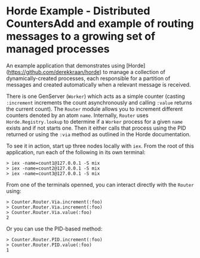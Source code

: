 # Horde Example - Distributed CountersAdd and example of routing messages to a growing set of managed processes

An example application that demonstrates using [Horde] (https://github.com/derekkraan/horde) to manage a collection of dynamically-created processes, each responsible for a partition of messages and created automatically when a relevant message is received.

There is one GenServer (`Worker`) which acts as a simple counter (casting `:increment` increments the count asynchronously and calling `:value` returns the current count).  The `Router` module allows you to increment different counters denoted by an atom `name`.  Internally, `Router` uses `Horde.Registry.lookup` to determine if a `Worker` process for a given `name` exists and if not starts one.  Then it either calls that process using the PID returned or using the `:via` method as outlined in the Horde documentation.


To see it in action, start up three nodes locally with `iex`. From the root of this application, run each of the following in its own terminal:

```
> iex -name=count1@127.0.0.1 -S mix
> iex -name=count2@127.0.0.1 -S mix
> iex -name=count3@127.0.0.1 -S mix
```

From one of the terminals openned, you can interact directly with the `Router` using:

```
> Counter.Router.Via.increment(:foo)
> Counter.Router.Via.increment(:foo)
> Counter.Router.Via.value(:foo)
2
```

Or you can use the PID-based method:

```
> Counter.Router.PID.increment(:foo)
> Counter.Router.PID.value(:foo)
1
```

